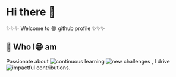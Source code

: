 # Hi there 👋

<!--
**devguy4u/devguy4u** is a ✨ _special_ ✨ repository because its `README.md` (this file) appears on your GitHub profile.

Here are some ideas to get you started:

- 🔭 I’m currently working on ...
- 🌱 I’m currently learning ...
- 👯 I’m looking to collaborate on ...
- 🤔 I’m looking for help with ...
- 💬 Ask me about ...
- 📫 How to reach me: ...
- 😄 Pronouns: ...
- ⚡ Fun fact: ...
-->
✨✨✨ Welcome to 😄 github profile ✨✨✨

## 🔭 Who I😄 am

Passionate about 
![*continuous learning*](https://www.google.com/url?sa=i&url=https%3A%2F%2Fgifdb.com%2Fmagnifying-glass&psig=AOvVaw0q49oXY6sqwsrCFSv-8rA4&ust=1731810828183000&source=images&cd=vfe&opi=89978449&ved=0CBMQjRxqFwoTCOj98qDo34kDFQAAAAAdAAAAABAK)
![*new challenges*](https://www.google.com/url?sa=i&url=https%3A%2F%2Ftenor.com%2Fsearch%2Fboxing-gifs&psig=AOvVaw2VU0ao1bBc9xwY0s_KByLO&ust=1731810932751000&source=images&cd=vfe&opi=89978449&ved=0CBMQjRxqFwoTCICg1c_o34kDFQAAAAAdAAAAABAE)
, I drive 
![*impactful contributions*.](https://www.google.com/url?sa=i&url=https%3A%2F%2Fgifs.alphacoders.com%2Fgifs%2Fview%2F57731&psig=AOvVaw3z2FZzdhUScefi78maIP-F&ust=1731811099756000&source=images&cd=vfe&opi=89978449&ved=0CBMQjRxqFwoTCOCQqqHp34kDFQAAAAAdAAAAABAb)


